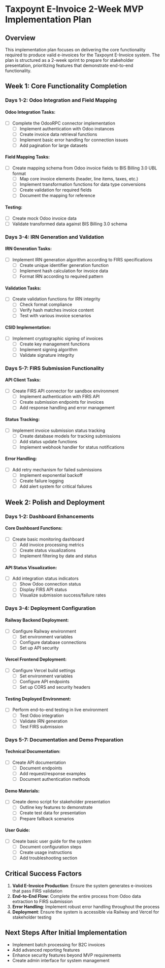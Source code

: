 # Taxpoynt E-Invoice 2-Week MVP Implementation Plan

## Overview
This implementation plan focuses on delivering the core functionality required to produce valid e-invoices for the Taxpoynt E-Invoice system. The plan is structured as a 2-week sprint to prepare for stakeholder presentation, prioritizing features that demonstrate end-to-end functionality.

## Week 1: Core Functionality Completion

### Days 1-2: Odoo Integration and Field Mapping

#### Odoo Integration Tasks:
- [ ] Complete the OdooRPC connector implementation
  - [ ] Implement authentication with Odoo instances
  - [ ] Create invoice data retrieval functions
  - [ ] Implement basic error handling for connection issues
  - [ ] Add pagination for large datasets

#### Field Mapping Tasks:
- [ ] Create mapping schema from Odoo invoice fields to BIS Billing 3.0 UBL format
  - [ ] Map core invoice elements (header, line items, taxes, etc.)
  - [ ] Implement transformation functions for data type conversions
  - [ ] Create validation for required fields
  - [ ] Document the mapping for reference

#### Testing:
- [ ] Create mock Odoo invoice data
- [ ] Validate transformed data against BIS Billing 3.0 schema

### Days 3-4: IRN Generation and Validation

#### IRN Generation Tasks:
- [ ] Implement IRN generation algorithm according to FIRS specifications
  - [ ] Create unique identifier generation function
  - [ ] Implement hash calculation for invoice data
  - [ ] Format IRN according to required pattern

#### Validation Tasks:
- [ ] Create validation functions for IRN integrity
  - [ ] Check format compliance
  - [ ] Verify hash matches invoice content
  - [ ] Test with various invoice scenarios

#### CSID Implementation:
- [ ] Implement cryptographic signing of invoices
  - [ ] Create key management functions
  - [ ] Implement signing algorithm
  - [ ] Validate signature integrity

### Days 5-7: FIRS Submission Functionality

#### API Client Tasks:
- [ ] Create FIRS API connector for sandbox environment
  - [ ] Implement authentication with FIRS API
  - [ ] Create submission endpoints for invoices
  - [ ] Add response handling and error management

#### Status Tracking:
- [ ] Implement invoice submission status tracking
  - [ ] Create database models for tracking submissions
  - [ ] Add status update functions
  - [ ] Implement webhook handler for status notifications

#### Error Handling:
- [ ] Add retry mechanism for failed submissions
  - [ ] Implement exponential backoff
  - [ ] Create failure logging
  - [ ] Add alert system for critical failures

## Week 2: Polish and Deployment

### Days 1-2: Dashboard Enhancements

#### Core Dashboard Functions:
- [ ] Create basic monitoring dashboard
  - [ ] Add invoice processing metrics
  - [ ] Create status visualizations
  - [ ] Implement filtering by date and status

#### API Status Visualization:
- [ ] Add integration status indicators
  - [ ] Show Odoo connection status
  - [ ] Display FIRS API status
  - [ ] Visualize submission success/failure rates

### Days 3-4: Deployment Configuration

#### Railway Backend Deployment:
- [ ] Configure Railway environment
  - [ ] Set environment variables
  - [ ] Configure database connections
  - [ ] Set up API security

#### Vercel Frontend Deployment:
- [ ] Configure Vercel build settings
  - [ ] Set environment variables
  - [ ] Configure API endpoints
  - [ ] Set up CORS and security headers

#### Testing Deployed Environment:
- [ ] Perform end-to-end testing in live environment
  - [ ] Test Odoo integration
  - [ ] Validate IRN generation
  - [ ] Test FIRS submission

### Days 5-7: Documentation and Demo Preparation

#### Technical Documentation:
- [ ] Create API documentation
  - [ ] Document endpoints
  - [ ] Add request/response examples
  - [ ] Document authentication methods

#### Demo Materials:
- [ ] Create demo script for stakeholder presentation
  - [ ] Outline key features to demonstrate
  - [ ] Create test data for presentation
  - [ ] Prepare fallback scenarios

#### User Guide:
- [ ] Create basic user guide for the system
  - [ ] Document configuration steps
  - [ ] Create usage instructions
  - [ ] Add troubleshooting section

## Critical Success Factors

1. **Valid E-Invoice Production**: Ensure the system generates e-invoices that pass FIRS validation
2. **End-to-End Flow**: Complete the entire process from Odoo data extraction to FIRS submission
3. **Error Handling**: Implement robust error handling throughout the process
4. **Deployment**: Ensure the system is accessible via Railway and Vercel for stakeholder testing

## Next Steps After Initial Implementation

- Implement batch processing for B2C invoices
- Add advanced reporting features
- Enhance security features beyond MVP requirements
- Create admin interface for system management
